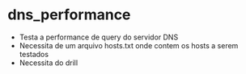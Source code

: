 # dns_performance
* Testa a performance de query do servidor DNS
* Necessita de um arquivo hosts.txt onde contem os hosts
a serem testados
* Necessita do drill
